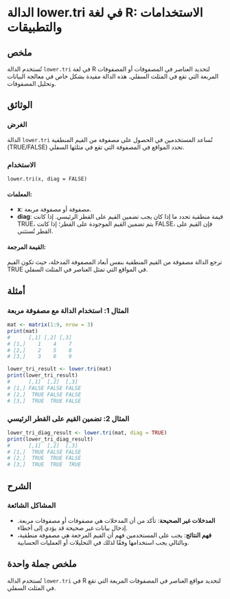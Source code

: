 <!--
Meta Description: # الدالة lower.tri في لغة R: الاستخدامات والتطبيقات ## ملخص تُستخدم الدالة `lower.tri` في لغة R لتحديد العناصر في المصفوفات أو المصفوفات المربعة التي ...
Meta Keywords: true, false, القيم, الدالة, lower
-->

# الدالة lower.tri في لغة R: الاستخدامات والتطبيقات

## ملخص
تُستخدم الدالة `lower.tri` في لغة R لتحديد العناصر في المصفوفات أو المصفوفات المربعة التي تقع في المثلث السفلي. هذه الدالة مفيدة بشكل خاص في معالجة البيانات وتحليل المصفوفات.

## الوثائق
### الغرض
الدالة `lower.tri` تُساعد المستخدمين في الحصول على مصفوفة من القيم المنطقية (TRUE/FALSE) تحدد المواقع في المصفوفة التي تقع في مثلثها السفلي.

### الاستخدام
`lower.tri(x, diag = FALSE)`

#### المعلمات:
- **x**: مصفوفة أو مصفوفة مربعة.
- **diag**: قيمة منطقية تحدد ما إذا كان يجب تضمين القيم على القطر الرئيسي. إذا كانت TRUE، يتم تضمين القيم الموجودة على القطر؛ إذا كانت FALSE، فإن القيم على القطر تُستثنى.

#### القيمة المرجعة:
ترجع الدالة مصفوفة من القيم المنطقية بنفس أبعاد المصفوفة المدخلة، حيث تكون القيم TRUE في المواقع التي تمثل العناصر في المثلث السفلي.

## أمثلة
### المثال 1: استخدام الدالة مع مصفوفة مربعة
```R
mat <- matrix(1:9, nrow = 3)
print(mat)
#      [,1] [,2] [,3]
# [1,]    1    4    7
# [2,]    2    5    8
# [3,]    3    6    9

lower_tri_result <- lower.tri(mat)
print(lower_tri_result)
#      [,1]  [,2]  [,3]
# [1,] FALSE FALSE FALSE
# [2,]  TRUE FALSE FALSE
# [3,]  TRUE  TRUE FALSE
```

### المثال 2: تضمين القيم على القطر الرئيسي
```R
lower_tri_diag_result <- lower.tri(mat, diag = TRUE)
print(lower_tri_diag_result)
#      [,1]  [,2]  [,3]
# [1,]  TRUE FALSE FALSE
# [2,]  TRUE  TRUE FALSE
# [3,]  TRUE  TRUE  TRUE
```

## الشرح
### المشاكل الشائعة
- **المدخلات غير الصحيحة**: تأكد من أن المدخلات هي مصفوفات أو مصفوفات مربعة. إدخال بيانات غير صحيحة قد يؤدي إلى أخطاء.
- **فهم النتائج**: يجب على المستخدمين فهم أن القيم المرجعة هي مصفوفة منطقية، وبالتالي يجب استخدامها وفقًا لذلك في التحليلات أو العمليات الحسابية.

## ملخص جملة واحدة
تُستخدم الدالة `lower.tri` في R لتحديد مواقع العناصر في المصفوفات المربعة التي تقع في المثلث السفلي.